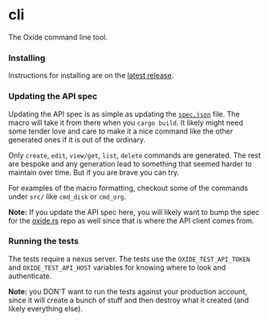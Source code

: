 # cli

The Oxide command line tool.

### Installing

Instructions for installing are on the [latest release](https://github.com/oxidecomputer/cli/releases).

### Updating the API spec

Updating the API spec is as simple as updating the [`spec.json`](spec.json) file. The macro will take it from there when
you `cargo build`. It likely might need some tender love and care to make it a nice command like the other generated ones
if it is out of the ordinary.

Only `create`, `edit`, `view/get`, `list`, `delete` commands are generated. The rest are bespoke and any generation lead to something
that seemed harder to maintain over time. But if you are brave you can try.

For examples of the macro formatting, checkout some of the commands under `src/` like `cmd_disk` or `cmd_org`.

**Note:** If you update the API spec here, you will likely want to bump the spec for the [oxide.rs](https://github.com/oxidecomputer/oxide.rs)
repo as well since that is where the API client comes from.

### Running the tests

The tests require a nexus server. The tests use the `OXIDE_TEST_API_TOKEN` and `OXIDE_TEST_API_HOST` variables for knowing where to look and authenticate.

**Note:** you DON'T want to run the tests against your production account, since it will create a bunch of stuff and then destroy what it created (and likely everything else).
